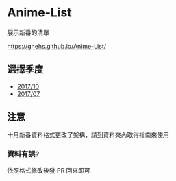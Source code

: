 # Anime-List
展示新番的清單

https://gnehs.github.io/Anime-List/
## 選擇季度
- [2017/10](https://github.com/gnehs/Anime-List/tree/master/2017.10)
- [2017/07](https://github.com/gnehs/Anime-List/tree/master/2017.07)

## 注意
十月新番資料格式更改了架構，請到資料夾內取得指南來使用

### 資料有誤?
依照格式修改後發 PR 回來即可
